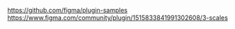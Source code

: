 https://github.com/figma/plugin-samples
https://www.figma.com/community/plugin/1515833841991302608/3-scales

